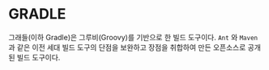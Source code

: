 # GRADLE

그래들(이하 Gradle)은 그루비(Groovy)를 기반으로 한 빌드 도구이다. `Ant` 와 `Maven` 과 같은 이전 세대 빌드 도구의 단점을 보완하고 장점을 취합하여 만든 오픈소스로 공개된 빌드 도구이다.